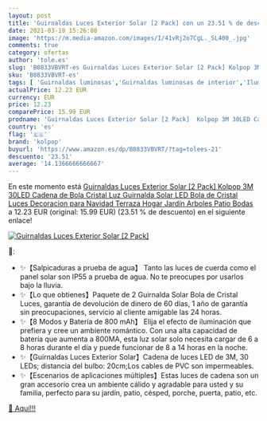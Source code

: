 ```yaml
---
layout: post
title: 'Guirnaldas Luces Exterior Solar [2 Pack] con un 23.51 % de descuento'
date: 2021-03-19 15:26:08
image: 'https://m.media-amazon.com/images/I/41vRj2o7CgL._SL400_.jpg'
comments: true
category: ofertas
author: 'tole.es'
slug: 'B0833VBVRT-es Guirnaldas Luces Exterior Solar [2 Pack] Kolpop 3M 30LED...'
sku: 'B0833VBVRT-es'
tags: [ 'Guirnaldas luminosas','Guirnaldas luminosas de interior','Iluminación','Iluminación de exterior','kolpop','navidad', ]
actualPrice: 12.23 EUR
currency: EUR
price: 12.23
comparePrice: 15.99 EUR
prodname: 'Guirnaldas Luces Exterior Solar [2 Pack]  Kolpop 3M 30LED Cadena de Bola Cristal Luz  Guirnalda Solar LED Bola de Cristal Luces Decoracion para Navidad Terraza Hogar Jardín Arboles Patio Bodas'
country: 'es'
flag: '🇪🇸'
brand: 'kolpop'
buyurl: 'https://www.amazon.es/dp/B0833VBVRT/?tag=tolees-21'
descuento: '23.51'
average: '14.1366666666667'
---
```


En este momento está [Guirnaldas Luces Exterior Solar [2 Pack]  Kolpop 3M 30LED Cadena de Bola Cristal Luz  Guirnalda Solar LED Bola de Cristal Luces Decoracion para Navidad Terraza Hogar Jardín Arboles Patio Bodas](https://www.amazon.es/dp/B0833VBVRT/?tag=tolees-21) a 12.23 EUR (original: 15.99 EUR) (23.51 %  de descuento) en el siguiente enlace!

[![Guirnaldas Luces Exterior Solar [2 Pack]](https://m.media-amazon.com/images/I/41vRj2o7CgL._SL400_.jpg)](https://www.amazon.es/dp/B0833VBVRT/?tag=tolees-21)

🔎:

- ✨【Salpicaduras a prueba de agua】 Tanto las luces de cuerda como el panel solar son IP55 a prueba de agua. No te preocupes por usarlos bajo la lluvia.
- ✨【Lo que obtienes】Paquete de 2 Guirnalda Solar Bola de Cristal Luces, garantía de devolución de dinero de 60 días, 1 año de garantía sin preocupaciones, servicio al cliente amigable las 24 horas.
- ✨【8 Modos y Batería de 800 mAh】 Elija el efecto de iluminación que prefiera y cree un ambiente romántico. Con una alta capacidad de batería que aumenta a 800MA, esta luz solar solo necesita cargar de 6 a 8 horas durante el día y puede funcionar de 8 a 14 horas en la noche.
- ✨【Guirnaldas Luces Exterior Solar】Cadena de luces LED de 3M, 30 LEDs; distancia del bulbo: 20cm;Los cables de PVC son impermeables.
- ✨【Escenarios de aplicaciones múltiples】Estas luces de cadena son un gran accesorio crea un ambiente cálido y agradable para usted y su familia, perfecto para su jardín, patio, césped, porche, puerta, patio, etc.

[🛒 Aquí!!!](https://www.amazon.es/dp/B0833VBVRT/?tag=tolees-21)
